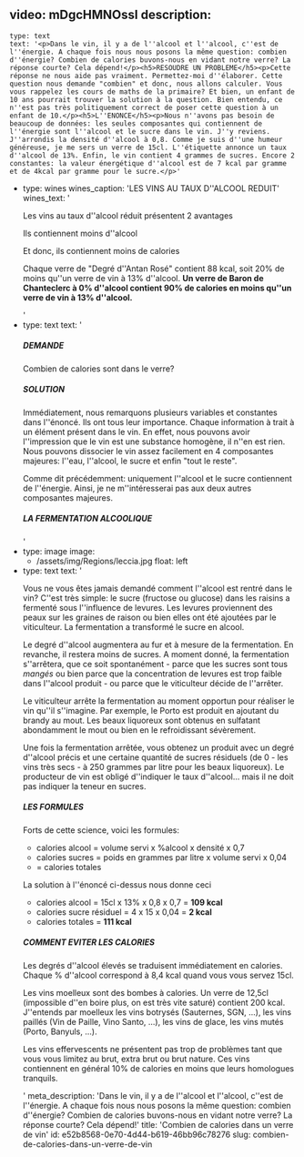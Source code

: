 video: mDgcHMNOssI
description:
  -
    type: text
    text: '<p>Dans le vin, il y a de l''alcool et l''alcool, c''est de l''énergie. A chaque fois nous nous posons la même question: combien d''énergie? Combien de calories buvons-nous en vidant notre verre? La réponse courte? Cela dépend!</p><h5>RESOUDRE UN PROBLEME</h5><p>Cette réponse ne nous aide pas vraiment. Permettez-moi d''élaborer. Cette question nous demande "combien" et donc, nous allons calculer. Vous vous rappelez les cours de maths de la primaire? Et bien, un enfant de 10 ans pourrait trouver la solution à la question. Bien entendu, ce n''est pas très politiquement correct de poser cette question à un enfant de 10.</p><h5>L''ENONCE</h5><p>Nous n''avons pas besoin de beaucoup de données: les seules composantes qui contiennent de l''énergie sont l''alcool et le sucre dans le vin. J''y reviens. J''arrondis la densité d''alcool à 0,8. Comme je suis d''une humeur généreuse, je me sers un verre de 15cl. L''étiquette annonce un taux d''alcool de 13%. Enfin, le vin contient 4 grammes de sucres. Encore 2 constantes: la valeur énergétique d''alcool est de 7 kcal par gramme et de 4kcal par gramme pour le sucre.</p>'
  -
    type: wines
    wines_caption: 'LES VINS AU TAUX D''ALCOOL REDUIT'
    wines_text: '<p>Les vins au taux d''alcool réduit présentent 2 avantages</p><p>Ils contiennent moins d''alcool</p><p>Et donc, ils contiennent moins de calories</p><p>Chaque verre de "Degré d''Antan Rosé" contient 88 kcal, soit 20% de moins qu''un verre de vin à 13% d''alcool. <b>Un verre de Baron de Chanteclerc à 0% d''alcool contient 90% de calories en moins qu''un verre de vin à 13% d''alcool.</b></p>'
  -
    type: text
    text: '<h5>DEMANDE</h5><p>Combien de calories sont dans le verre?</p><h5>SOLUTION</h5><p>Immédiatement, nous remarquons plusieurs variables et constantes dans l''énoncé. Ils ont tous leur importance. Chaque information à trait à un élément présent dans le vin. En effet, nous pouvons avoir l''impression que le vin est une substance homogène, il n''en est rien. Nous pouvons dissocier le vin assez facilement en 4 composantes majeures: l''eau, l''alcool, le sucre et enfin "tout le reste".&nbsp;</p><p>Comme dit précédemment: uniquement l''alcool et le sucre contiennent de l''énergie. Ainsi, je ne m''intéresserai pas aux deux autres composantes majeures.</p><h5>LA FERMENTATION ALCOOLIQUE</h5>'
  -
    type: image
    image:
      - /assets/img/Regions/leccia.jpg
    float: left
  -
    type: text
    text: '<p>Vous ne vous êtes jamais demandé comment l''alcool est rentré dans le vin? C''est très simple: le sucre (fructose ou glucose) dans les raisins a fermenté sous l''influence de levures. Les levures proviennent des peaux sur les graines de raison ou bien elles ont été ajoutées par le viticulteur. La fermentation a transformé le sucre en alcool.&nbsp;</p><p>Le degré d''alcool augmentera au fur et à mesure de la fermentation. En revanche, il restera moins de sucres. A moment donné, la fermentation s''arrêtera, que ce soit spontanément - parce que les sucres sont tous <em>mangés</em> ou bien parce que la concentration de levures est trop faible dans l''alcool produit -&nbsp;ou parce que le viticulteur décide de l''arrêter.<br></p><p>Le viticulteur arrête la fermentation au moment opportun pour réaliser le vin qu''il s''imagine. Par exemple, le Porto est produit en ajoutant du brandy au mout. Les beaux liquoreux sont obtenus en sulfatant abondamment le mout ou bien en le refroidissant sévèrement.</p><p>Une fois la fermentation arrêtée, vous obtenez un produit avec un degré d''alcool précis et une certaine quantité de sucres résiduels (de 0 - les vins très secs - à 250 grammes par litre pour les beaux liquoreux). Le producteur de vin est obligé d''indiquer le taux d''alcool... mais il ne doit pas indiquer la teneur en sucres.</p><h5>LES FORMULES</h5><p>Forts de cette science, voici les formules:</p><ul><li>calories alcool = volume servi x %alcool x densité x 0,7</li><li>calories sucres = poids en grammes par litre x volume servi x 0,04&nbsp;</li><li>= calories totales<br></li></ul><p>La solution à l''énoncé ci-dessus nous donne ceci</p><ul><li>calories alcool = 15cl x 13% x 0,8 x 0,7 = <b>109 kcal</b>&nbsp;</li><li>calories sucre résiduel = 4 x 15 x 0,04 = <b>2 kcal</b>&nbsp;</li><li>calories totales = <b>111 kcal</b></li></ul><h5>COMMENT EVITER LES CALORIES</h5><p>Les degrés d''alcool élevés se traduisent immédiatement en calories. Chaque % d''alcool correspond à 8,4 kcal quand vous vous servez 15cl.&nbsp;</p><p>Les vins moelleux sont des bombes à calories. Un verre de 12,5cl (impossible d''en boire plus, on est très vite saturé) contient 200 kcal. J''entends par moelleux les vins botrysés (Sauternes, SGN, ...), les vins paillés (Vin de Paille, Vino Santo, ...), les vins de glace, les vins mutés (Porto, Banyuls, ...).&nbsp;</p><p>Les vins effervescents ne présentent pas trop de problèmes tant que vous vous limitez au brut, extra brut ou brut nature. Ces vins contiennent en général 10% de calories en moins que leurs homologues tranquils.</p>'
meta_description: 'Dans le vin, il y a de l''alcool et l''alcool, c''est de l''énergie. A chaque fois nous nous posons la même question: combien d''énergie? Combien de calories buvons-nous en vidant notre verre? La réponse courte? Cela dépend!'
title: 'Combien de calories dans un verre de vin'
id: e52b8568-0e70-4d44-b619-46bb96c78276
slug: combien-de-calories-dans-un-verre-de-vin
